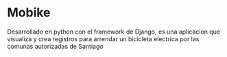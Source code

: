 # Mobike
Desarrollado en python con el framework de Django, es una aplicacion que visualiza y crea registros para arrendar un bicicleta electrica por las comunas autorizadas de Santiago 
